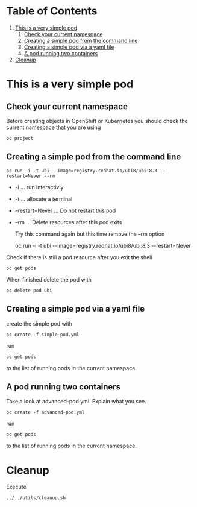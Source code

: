 
# Table of Contents

1.  [This is a very  simple pod](#org567701c)
    1.  [Check your current namespace](#orgc1fcddd)
    2.  [Creating a simple pod from the command line](#orge81e916)
    3.  [Creating a simple pod via a yaml file](#org74d62a1)
    4.  [A pod running two containers](#org1145a89)
2.  [Cleanup](#orgcf1e9a5)


<a id="org567701c"></a>

# This is a very  simple pod


<a id="orgc1fcddd"></a>

## Check your current namespace

Before creating objects in OpenShift or Kubernetes you should check
the current namespace that you are using

    oc project


<a id="orge81e916"></a>

## Creating a simple pod from the command line

    oc run -i -t ubi --image=registry.redhat.io/ubi8/ubi:8.3 --restart=Never --rm

-   -i &#x2026; run interactivly
-   -t &#x2026; allocate a terminal
-   &#x2013;restart=Never &#x2026; Do not restart this pod
-   &#x2013;rm &#x2026; Delete resources after this pod exits

    Try this command again but this time remove the <span class="underline">&#x2013;rm</span> option

    oc run -i -t ubi --image=registry.redhat.io/ubi8/ubi:8.3 --restart=Never

Check if there is still a pod resource after you exit the shell

    oc get pods

When finished delete the pod with

    oc delete pod ubi


<a id="org74d62a1"></a>

## Creating a simple pod via a yaml file

create the simple pod with

    oc create -f simple-pod.yml

run

    oc get pods

to the list of running pods in the current namespace.


<a id="org1145a89"></a>

## A pod running two containers

Take a look at advanced-pod.yml. Explain what you see.

    oc create -f advanced-pod.yml

run

    oc get pods

to the list of running pods in the current namespace.


<a id="orgcf1e9a5"></a>

# Cleanup

Execute

    ../../utils/cleanup.sh
